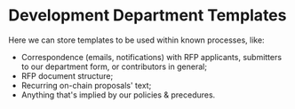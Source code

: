 # Development Department Templates

Here we can store templates to be used within known processes, like:
- Correspondence (emails, notifications) with RFP applicants, submitters to our department form, or contributors in general;
- RFP document structure;
- Recurring on-chain proposals' text;
- Anything that's implied by our policies & precedures.
